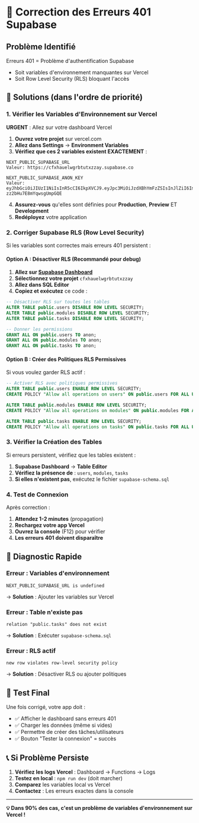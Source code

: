 # 🚨 Correction des Erreurs 401 Supabase

## Problème Identifié
Erreurs 401 = Problème d'authentification Supabase
- Soit variables d'environnement manquantes sur Vercel
- Soit Row Level Security (RLS) bloquant l'accès

## 🔧 Solutions (dans l'ordre de priorité)

### 1. Vérifier les Variables d'Environnement sur Vercel

**URGENT** : Allez sur votre dashboard Vercel

1. **Ouvrez votre projet** sur vercel.com
2. **Allez dans Settings** → **Environment Variables**
3. **Vérifiez que ces 2 variables existent EXACTEMENT** :

```
NEXT_PUBLIC_SUPABASE_URL
Valeur: https://cfxhauelwgrbtutxzzay.supabase.co

NEXT_PUBLIC_SUPABASE_ANON_KEY  
Valeur: eyJhbGciOiJIUzI1NiIsInR5cCI6IkpXVCJ9.eyJpc3MiOiJzdXBhYmFzZSIsInJlZiI6ImNmeGhhdWVsd2dyYnR1dHh6emF5Iiwicm9sZSI6ImFub24iLCJpYXQiOjE3NTE4ODI0MzAsImV4cCI6MjA2NzQ1ODQzMH0.xgM0KuEKJ79P39_zgnNV1-zz2bHu7E8mYqwsgUmpGQE
```

4. **Assurez-vous** qu'elles sont définies pour **Production**, **Preview** ET **Development**
5. **Redéployez** votre application

### 2. Corriger Supabase RLS (Row Level Security)

Si les variables sont correctes mais erreurs 401 persistent :

#### Option A : Désactiver RLS (Recommandé pour debug)

1. **Allez sur [Supabase Dashboard](https://app.supabase.com)**
2. **Sélectionnez votre projet** `cfxhauelwgrbtutxzzay`
3. **Allez dans SQL Editor**
4. **Copiez et exécutez** ce code :

```sql
-- Désactiver RLS sur toutes les tables
ALTER TABLE public.users DISABLE ROW LEVEL SECURITY;
ALTER TABLE public.modules DISABLE ROW LEVEL SECURITY; 
ALTER TABLE public.tasks DISABLE ROW LEVEL SECURITY;

-- Donner les permissions
GRANT ALL ON public.users TO anon;
GRANT ALL ON public.modules TO anon;
GRANT ALL ON public.tasks TO anon;
```

#### Option B : Créer des Politiques RLS Permissives

Si vous voulez garder RLS actif :

```sql
-- Activer RLS avec politiques permissives
ALTER TABLE public.users ENABLE ROW LEVEL SECURITY;
CREATE POLICY "Allow all operations on users" ON public.users FOR ALL USING (true);

ALTER TABLE public.modules ENABLE ROW LEVEL SECURITY;
CREATE POLICY "Allow all operations on modules" ON public.modules FOR ALL USING (true);

ALTER TABLE public.tasks ENABLE ROW LEVEL SECURITY;
CREATE POLICY "Allow all operations on tasks" ON public.tasks FOR ALL USING (true);
```

### 3. Vérifier la Création des Tables

Si erreurs persistent, vérifiez que les tables existent :

1. **Supabase Dashboard** → **Table Editor**
2. **Vérifiez la présence de** : `users`, `modules`, `tasks`
3. **Si elles n'existent pas**, exécutez le fichier `supabase-schema.sql`

### 4. Test de Connexion

Après correction :

1. **Attendez 1-2 minutes** (propagation)
2. **Rechargez votre app Vercel**
3. **Ouvrez la console** (F12) pour vérifier
4. **Les erreurs 401 doivent disparaître**

## 🎯 Diagnostic Rapide

### Erreur : Variables d'environnement
```
NEXT_PUBLIC_SUPABASE_URL is undefined
```
→ **Solution** : Ajouter les variables sur Vercel

### Erreur : Table n'existe pas
```
relation "public.tasks" does not exist
```
→ **Solution** : Exécuter `supabase-schema.sql`

### Erreur : RLS actif
```
new row violates row-level security policy
```
→ **Solution** : Désactiver RLS ou ajouter politiques

## 🚀 Test Final

Une fois corrigé, votre app doit :

- ✅ Afficher le dashboard sans erreurs 401
- ✅ Charger les données (même si vides)
- ✅ Permettre de créer des tâches/utilisateurs
- ✅ Bouton "Tester la connexion" = succès

## 📞 Si Problème Persiste

1. **Vérifiez les logs Vercel** : Dashboard → Functions → Logs
2. **Testez en local** : `npm run dev` (doit marcher)
3. **Comparez** les variables local vs Vercel
4. **Contactez** : Les erreurs exactes dans la console

---

**💡 Dans 90% des cas, c'est un problème de variables d'environnement sur Vercel !**
